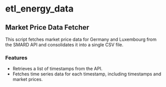 # etl_energy_data

## Market Price Data Fetcher

This script fetches market price data for Germany and Luxembourg from the SMARD API and consolidates it into a single CSV file.

### Features
- Retrieves a list of timestamps from the API.
- Fetches time series data for each timestamp, including timestamps and market prices.
